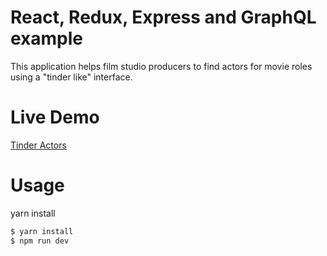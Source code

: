 # React, Redux, Express and GraphQL example
This application helps film studio producers to find actors for movie roles using a "tinder like" interface.

# Live Demo
[Tinder Actors](https://guarded-mountain-35765.herokuapp.com/)

# Usage
yarn install
``` sh
$ yarn install
$ npm run dev
```

